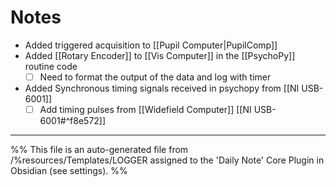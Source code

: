 # Notes
- Added triggered acquisition to [[Pupil Computer|PupilComp]]
- Added [[Rotary Encoder]] to [[Vis Computer]] in the [[PsychoPy]] routine code
	- [ ] Need to format the output of the data and log with timer
- Added Synchronous timing signals received in psychopy from [[NI USB-6001]]
	- [ ] Add timing pulses from [[Widefield Computer]] [[NI USB-6001#^f8e572]] 

---
%%
This file is an auto-generated file from /%resources/Templates/LOGGER assigned to the 'Daily Note' Core Plugin in Obsidian (see settings). 
%%